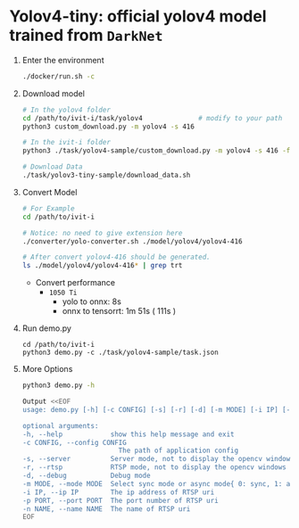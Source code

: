 # Yolov4-tiny: official yolov4 model trained from `DarkNet`

1. Enter the environment
    ```bash
    ./docker/run.sh -c
    ```
2. Download model
    ```bash
    # In the yolov4 folder
    cd /path/to/ivit-i/task/yolov4              # modify to your path
    python3 custom_download.py -m yolov4 -s 416 

    # In the ivit-i folder
    python3 ./task/yolov4-sample/custom_download.py -m yolov4 -s 416 -f ./task/yolov4-sample
    
    # Download Data
    ./task/yolov3-tiny-sample/download_data.sh
    ```
3. Convert Model
    ```bash
    # For Example
    cd /path/to/ivit-i

    # Notice: no need to give extension here
    ./converter/yolo-converter.sh ./model/yolov4/yolov4-416

    # After convert yolov4-416 should be generated.
    ls ./model/yolov4/yolov4-416* | grep trt
    
    ```
    * Convert performance
      * `1050 Ti`
        * yolo to onnx: 8s
        * onnx to tensorrt: 1m 51s ( 111s )
4. Run demo.py
    ```
    cd /path/to/ivit-i
    python3 demo.py -c ./task/yolov4-sample/task.json
    ```

5. More Options
    ```bash
    python3 demo.py -h

    Output <<EOF
    usage: demo.py [-h] [-c CONFIG] [-s] [-r] [-d] [-m MODE] [-i IP] [-p PORT] [-n NAME]
    
    optional arguments:
    -h, --help            show this help message and exit
    -c CONFIG, --config CONFIG
                            The path of application config
    -s, --server          Server mode, not to display the opencv windows
    -r, --rtsp            RTSP mode, not to display the opencv windows
    -d, --debug           Debug mode
    -m MODE, --mode MODE  Select sync mode or async mode{ 0: sync, 1: async }
    -i IP, --ip IP        The ip address of RTSP uri
    -p PORT, --port PORT  The port number of RTSP uri
    -n NAME, --name NAME  The name of RTSP uri
    EOF
    
    ```